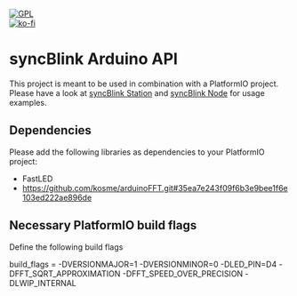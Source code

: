 [![GPL](https://img.shields.io/github/license/syncBlink/syncBlink)](https://github.com/syncBlink/syncBlink/blob/main/LICENSE)   
[![ko-fi](https://www.ko-fi.com/img/githubbutton_sm.svg)](https://ko-fi.com/A0A01MQZP)

# syncBlink Arduino API

This project is meant to be used in combination with a PlatformIO project.
Please have a look at [syncBlink Station](https://github.com/syncBlink/syncBlink/tree/main/station) and [syncBlink Node](https://github.com/syncBlink/syncBlink/tree/main/node) for usage examples.

## Dependencies

Please add the following libraries as dependencies to your PlatformIO project:

- FastLED
- https://github.com/kosme/arduinoFFT.git#35ea7e243f09f6b3e9bee1f6e103ed222ae896de

## Necessary PlatformIO build flags

Define the following build flags

build_flags =
    -DVERSIONMAJOR=1
    -DVERSIONMINOR=0
    -DLED_PIN=D4
    -DFFT_SQRT_APPROXIMATION
    -DFFT_SPEED_OVER_PRECISION
    -DLWIP_INTERNAL